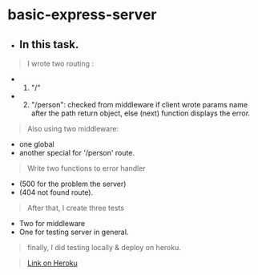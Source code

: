 # basic-express-server

* ## In this task.
 >I wrote two routing :
  -  1) "/" 
 - 2) "/person": checked from middleware if client wrote params name after the path return object, else (next) function displays the error.

> Also using two middleware:
* one global 
* another special for '/person' route.

> Write two functions to error handler
 * (500 for the problem the server) 
 * (404 not found route).

> After that, I create three tests
 + Two for middleware 
 + One for testing server in general.

>finally, I did testing locally & deploy on heroku. 

> [Link on Heroku](https://basic-express-server-mujahed.herokuapp.com/)
